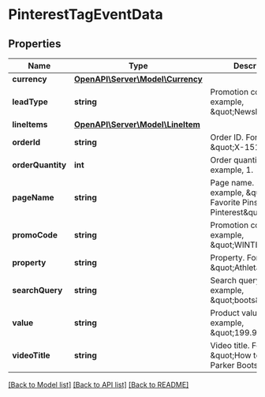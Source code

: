 # PinterestTagEventData

## Properties
Name | Type | Description | Notes
------------ | ------------- | ------------- | -------------
**currency** | [**OpenAPI\Server\Model\Currency**](Currency.md) |  | [optional] 
**leadType** | **string** | Promotion code. For example, \&quot;Newsletter\&quot;. | [optional] 
**lineItems** | [**OpenAPI\Server\Model\LineItem**](LineItem.md) |  | [optional] 
**orderId** | **string** | Order ID. For example, \&quot;X-151481\&quot;. | [optional] 
**orderQuantity** | **int** | Order quantity. For example, 1. | [optional] 
**pageName** | **string** | Page name. For example, \&quot;Our Favorite Pins on Pinterest\&quot;. | [optional] 
**promoCode** | **string** | Promotion code. For example, \&quot;WINTER10\&quot;. | [optional] 
**property** | **string** | Property. For example, \&quot;Athleta\&quot;. | [optional] 
**searchQuery** | **string** | Search query string. For example, \&quot;boots\&quot;. | [optional] 
**value** | **string** | Product value. For example, \&quot;199.98\&quot; | [optional] 
**videoTitle** | **string** | Video title. For example, \&quot;How to style your Parker Boots\&quot;. | [optional] 

[[Back to Model list]](../README.md#documentation-for-models) [[Back to API list]](../README.md#documentation-for-api-endpoints) [[Back to README]](../README.md)


